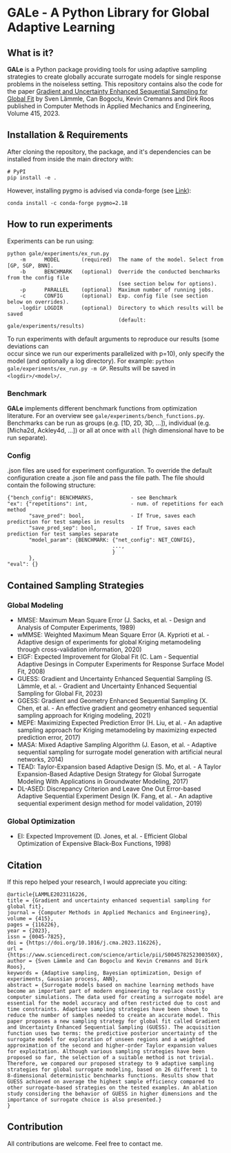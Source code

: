 GALe - A Python Library for Global Adaptive Learning
====================================================

## What is it?
**GALe** is a Python package providing tools for using 
adaptive sampling strategies to create globally accurate
surrogate models for single response problems in the 
noiseless setting. This repository contains also the code for the paper 
[Gradient and Uncertainty Enhanced Sequential Sampling for Global Fit](https://www.sciencedirect.com/science/article/pii/S004578252300350X) by Sven Lämmle, Can
Bogoclu, Kevin Cremanns and Dirk Roos published in Computer Methods in Applied Mechanics 
and Engineering, Volume 415, 2023.

## Installation & Requirements
After cloning the repository, the package, and it's dependencies can be 
installed from inside the main directory with:
```
# PyPI
pip install -e .
```
However, installing pygmo is advised via conda-forge (see [Link](https://esa.github.io/pygmo2/install.html)):
```
conda install -c conda-forge pygmo=2.18
```

## How to run experiments
Experiments can be run using:
```
python gale/experiments/ex_run.py
    -m      MODEL       (required)  The name of the model. Select from [GP, SGP, BNN].
    -b      BENCHMARK   (optional)  Override the conducted benchmarks from the config file
                                    (see section below for options).
    -p      PARALLEL    (optional)  Maximum number of running jobs.
    -c      CONFIG      (optional)  Exp. config file (see section below on overrides).
    -logdir LOGDIR      (optional)  Directory to which results will be saved 
                                    (default: gale/experiments/results)
```
To run experiments with default arguments to reproduce our results (some deviations can  
occur since we run our experiments parallelized with p=10), only specify the model 
(and optionally a log directory). For example: `python gale/experiments/ex_run.py -m GP`.
Results will be saved in `<logdir>/<model>/`. 

### Benchmark
**GALe** implements different benchmark functions from optimization literature. 
For an overview see `gale/experiments/bench_functions.py`.
Benchmarks can be run as groups (e.g. [1D, 2D, 3D, ...]), individual (e.g. [Micha2d, Ackley4d, ...]) 
or all at once with `all` (high dimensional have to be run separate).

### Config
.json files are used for experiment configuration. To override the default configuration 
create a .json file and pass the file path. The file should contain the following structure:
```
{"bench_config": BENCHMARKS,            - see Benchmark
"ex": {"repetitions": int,              - num. of repetitions for each method
       "save_pred": bool,               - If True, saves each prediction for test samples in results
       "save_pred_sep": bool,           - If True, saves each prediction for test samples separate
       "model_param": {BENCHMARK: {"net_config": NET_CONFIG},
                                  ...,
                                  }
       },
"eval": {}          
```

## Contained Sampling Strategies

### Global Modeling

- MMSE: Maximum Mean Square Error (J. Sacks, et al. - Design and Analysis of Computer Experiments, 1989)
- wMMSE: Weighted Maximum Mean Square Error (A. Kyprioti et al. - Adaptive design of experiments for global Kriging metamodeling through cross-validation information, 2020)
- EIGF: Expected Improvement for Global Fit (C. Lam - Sequential Adaptive Desings in Computer Experiments for Response Surface Model Fit, 2008)
- GUESS: Gradient and Uncertainty Enhanced Sequential Sampling (S. Lämmle, et al. - Gradient and Uncertainty Enhanced Sequential Sampling for Global Fit, 2023)
- GGESS: Gradient and Geometry Enhanced Sequential Sampling (X. Chen, et al. - An effective gradient and geometry enhanced sequential sampling approach for Kriging modeling, 2021)
- MEPE: Maximizing Expected Prediction Error (H. Liu, et al. - An adaptive sampling approach for Kriging metamodeling by maximizing expected prediction error, 2017)
- MASA: Mixed Adaptive Sampling Algorithm (J. Eason, et al. - Adaptive sequential sampling for surrogate model generation with artificial neural networks, 2014)
- TEAD: Taylor-Expansion based Adaptive Design (S. Mo, et al. - A Taylor Expansion-Based Adaptive Design Strategy for Global Surrogate Modeling With Applications in Groundwater Modeling, 2017)
- DL-ASED: Discrepancy Criterion and Leave One Out Error-based Adaptive Sequential Experiment Design (K. Fang, et al. - An adaptive sequential experiment design method for model validation, 2019)

### Global Optimization

- EI: Expected Improvement (D. Jones, et al. - Efficient Global Optimization of Expensive Black-Box Functions, 1998)

## Citation

If this repo helped your research, I would appreciate you citing:
```
@article{LAMMLE2023116226,
title = {Gradient and uncertainty enhanced sequential sampling for global fit},
journal = {Computer Methods in Applied Mechanics and Engineering},
volume = {415},
pages = {116226},
year = {2023},
issn = {0045-7825},
doi = {https://doi.org/10.1016/j.cma.2023.116226},
url = {https://www.sciencedirect.com/science/article/pii/S004578252300350X},
author = {Sven Lämmle and Can Bogoclu and Kevin Cremanns and Dirk Roos},
keywords = {Adaptive sampling, Bayesian optimization, Design of experiments, Gaussian process, ANN},
abstract = {Surrogate models based on machine learning methods have become an important part of modern engineering to replace costly computer simulations. The data used for creating a surrogate model are essential for the model accuracy and often restricted due to cost and time constraints. Adaptive sampling strategies have been shown to reduce the number of samples needed to create an accurate model. This paper proposes a new sampling strategy for global fit called Gradient and Uncertainty Enhanced Sequential Sampling (GUESS). The acquisition function uses two terms: the predictive posterior uncertainty of the surrogate model for exploration of unseen regions and a weighted approximation of the second and higher-order Taylor expansion values for exploitation. Although various sampling strategies have been proposed so far, the selection of a suitable method is not trivial. Therefore, we compared our proposed strategy to 9 adaptive sampling strategies for global surrogate modeling, based on 26 different 1 to 8-dimensional deterministic benchmarks functions. Results show that GUESS achieved on average the highest sample efficiency compared to other surrogate-based strategies on the tested examples. An ablation study considering the behavior of GUESS in higher dimensions and the importance of surrogate choice is also presented.}
}
```

## Contribution
All contributions are welcome. Feel free to contact me.